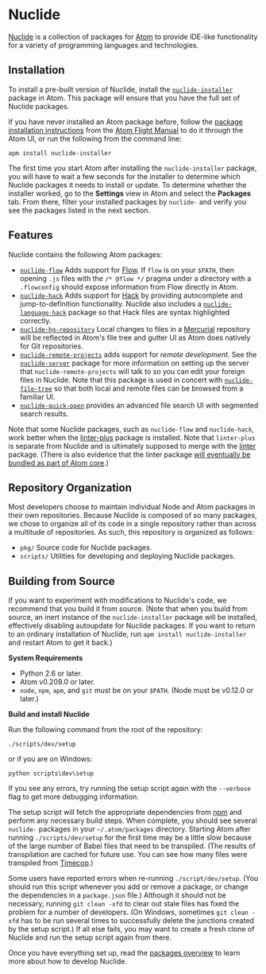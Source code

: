 # Nuclide

[Nuclide](http://nuclide.io/) is a collection of packages for [Atom](https://atom.io/)
to provide IDE-like functionality for a variety of programming languages and
technologies.

## Installation

To install a pre-built version of Nuclide, install the
[`nuclide-installer`](https://atom.io/packages/nuclide-installer) package in Atom.
This package will ensure that you have the full set of Nuclide packages.

If you have never installed an Atom package before, follow the
[package installation instructions](https://atom.io/docs/latest/using-atom-atom-packages#_atom_packages)
from the [Atom Flight Manual](https://atom.io/docs/latest/) to do it through the Atom UI,
or run the following from the command line:

```
apm install nuclide-installer
```

The first time you start Atom after installing the `nuclide-installer` package, you will have to wait
a few seconds for the installer to determine which Nuclide packages it needs to install or update.
To determine whether the installer worked, go to the **Settings** view in Atom and select the **Packages**
tab. From there, filter your installed packages by `nuclide-` and verify you see the packages listed
in the next section.

## Features

Nuclide contains the following Atom packages:

* [`nuclide-flow`](./pkg/nuclide/flow/README.md) Adds support for [Flow](http://flowtype.org/). If `flow` is on your `$PATH`,
then opening `.js` files with the `/* @flow */` pragma under a directory with a `.flowconfig`
should expose information from Flow directly in Atom.
* [`nuclide-hack`](./pkg/nuclide/hack/README.md) Adds support for [Hack](http://hacklang.org/)
by providing autocomplete and jump-to-definition functionality. Nuclide also includes a
[`nuclide-language-hack`](./pkg/nuclide/language-hack/README.md) package so that Hack files are syntax
highlighted correctly.
* [`nuclide-hg-repository`](./pkg/nuclide/hg-repository/README.md) Local changes to files in a
[Mercurial](http://mercurial.selenic.com) repository will be reflected in Atom's file tree and gutter
UI as Atom does natively for Git repositories.
* [`nuclide-remote-projects`](./pkg/nuclide/remote-projects/README.md) adds support for *remote development*.
See the [`nuclide-server`](pkg/nuclide/server) package for more information on setting up the
server that `nuclide-remote-projects` will talk to so you can edit your foreign files in Nuclide.
Note that this package is used in concert with [`nuclide-file-tree`](./pkg/nuclide/file-tree/README.md)
so that both local and remote files can be browsed from a familiar UI.
* [`nuclide-quick-open`](./pkg/nuclide/quick-open/README.md) provides an advanced file search UI
with segmented search results.

Note that some Nuclide packages, such as `nuclide-flow` and `nuclide-hack`, work better when the
[linter-plus](https://atom.io/packages/linter-plus) package is installed. Note that `linter-plus` is
separate from Nuclide and is ultimately supposed to merge with the
[linter](https://atom.io/packages/linter) package. (There is also evidence that the linter package
[will eventually be bundled as part of Atom core](https://github.com/atom/atom/issues/7353).)

## Repository Organization

Most developers choose to maintain individual Node and Atom packages in their
own repositories. Because Nuclide is composed of so many packages, we chose to
organize all of its code in a single repository rather than across a multitude of
repositories. As such, this repository is organized as follows:

* `pkg/` Source code for Nuclide packages.
* `scripts/` Utilities for developing and deploying Nuclide packages.

## Building from Source

If you want to experiment with modifications to Nuclide's code, we recommend that you
build it from source. (Note that when you build from source, an inert instance of the
`nuclide-installer` package will be installed, effectively disabling autoupdate for Nuclide packages.
If you want to return to an ordinary installation of Nuclide, run `apm install nuclide-installer`
and restart Atom to get it back.)

**System Requirements**

* Python 2.6 or later.
* Atom v0.209.0 or later.
* `node`, `npm`, `apm`, and `git` must be on your `$PATH`. (Node must be v0.12.0 or later.)

**Build and install Nuclide**

Run the following command from the root of the repository:

```
./scripts/dev/setup
```

or if you are on Windows:

```
python scripts\dev\setup
```

If you see any errors, try running the setup script again with the `--verbose` flag to get more
debugging information.

The setup script will fetch the appropriate dependencies from [npm](https://www.npmjs.com/) and
perform any necessary build steps. When complete, you should see several `nuclide-`
packages in your `~/.atom/packages` directory. Starting Atom after running `./scripts/dev/setup`
for the first time may be a little slow because of the large number of Babel files that
need to be transpiled. (The results of transpilation are cached for future use.
You can see how many files were transpiled from [Timecop](https://atom.io/packages/timecop).)

Some users have reported errors when re-running `./script/dev/setup`. (You should run this script
whenever you add or remove a package, or change the dependencies in a `package.json` file.)
Although it should not be necessary, running `git clean -xfd` to clear out stale files has fixed the
problem for a number of developers. (On Windows, sometimes `git clean -xfd` has to be run several
times to successfully delete the junctions created by the setup script.) If all else fails, you may
want to create a fresh clone of Nuclide and run the setup script again from there.

Once you have everything set up, read the [packages overview](./pkg/README.md) to learn more about
how to develop Nuclide.
